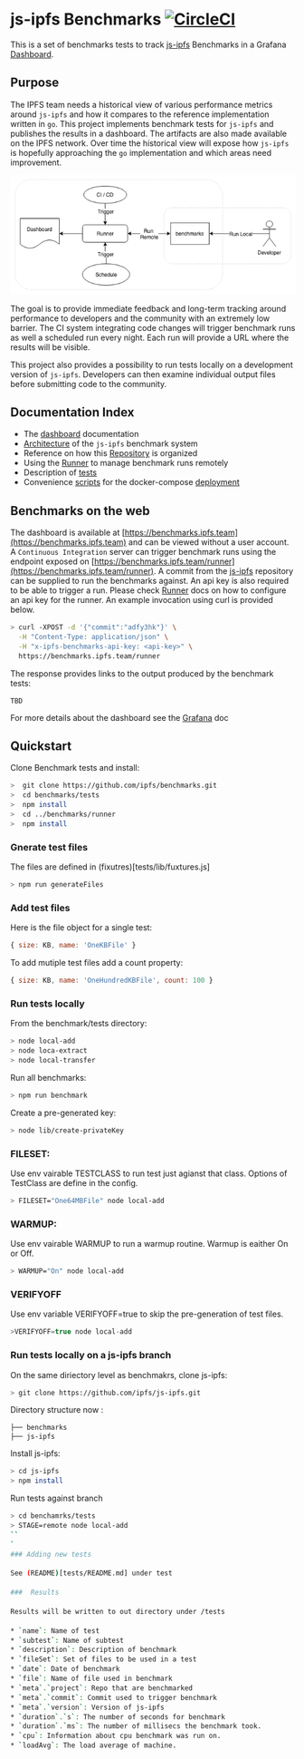  # js-ipfs Benchmarks [![CircleCI](https://circleci.com/gh/ipfs/benchmarks.svg?style=svg)](https://circleci.com/gh/ipfs/benchmarks)


This is a set of benchmarks tests to track [js-ipfs](https://github.com/ipfs/js-ipfs) Benchmarks in a Grafana [Dashboard](https://benchmarks.ipfs.team).

## Purpose
The IPFS team needs a historical view of various performance metrics around `js-ipfs`
and how it compares to the reference implementation written in `go`. This project
implements benchmark tests for `js-ipfs` and publishes the results in a dashboard.
The artifacts are also made available on the IPFS network. Over time the historical
view will expose how `js-ipfs` is hopefully approaching the `go` implementation
and which areas need improvement.

![Architecture](architecture.png)

The goal is to provide immediate feedback and long-term tracking around performance
to developers and the community with an extremely low barrier.
The CI system integrating code changes will trigger benchmark runs as well a scheduled
run every night. Each run will provide a URL where the results will be visible.

This project also provides a possibility to run tests locally on a development
version of `js-ipfs`. Developers can then examine individual output files before
submitting code to the community.

## Documentation Index
* The [dashboard](infrastructure/grafana/README.md) documentation
* [Architecture](infrastructure/README.md) of the `js-ipfs` benchmark system
* Reference on how this [Repository](REPOSITORY.md) is organized
* Using the [Runner](runner/README.md) to manage benchmark runs remotely
* Description of [tests](tests/README.md)
* Convenience [scripts](scripts/README.md) for the docker-compose [deployment](infrastructure/deploy/README.md)

## Benchmarks on the web
The dashboard is available at [https://benchmarks.ipfs.team](https://benchmarks.ipfs.team) and can be viewed without a user account.
A `Continuous Integration` server can trigger benchmark runs using the endpoint exposed on [https://benchmarks.ipfs.team/runner](https://benchmarks.ipfs.team/runner). A commit from the [js-ipfs](https://github.com/ipfs/js-ipfs) repository can be supplied to run the benchmarks against. An api key is also required to be able to trigger a run. Please check [Runner](runner/README.md) docs on how to configure an api key for the runner. An example invocation using curl is provided below.

```bash
> curl -XPOST -d '{"commit":"adfy3hk"}' \
  -H "Content-Type: application/json" \
  -H "x-ipfs-benchmarks-api-key: <api-key>" \
  https://benchmarks.ipfs.team/runner
```
The response provides links to the output produced by the benchmark tests:
```
TBD
```
For more details about the dashboard see the [Grafana](infrastructure/grafana/README.md) doc

## Quickstart

Clone Benchmark tests and install:

```bash
>  git clone https://github.com/ipfs/benchmarks.git
>  cd benchmarks/tests
>  npm install
>  cd ../benchmarks/runner
>  npm install
```
### Gnerate test files
The files are defined in (fixutres)[tests/lib/fuxtures.js]

```bash
> npm run generateFiles
```
### Add test files

Here is the file object for a single test:
```js
{ size: KB, name: 'OneKBFile' }
```
To add mutiple test files add a count property:

```js
{ size: KB, name: 'OneHundredKBFile', count: 100 }
```

### Run tests locally

From the benchmark/tests directory:
```bash
> node local-add
> node loca-extract
> node local-transfer
```

Run all benchmarks:
```bash
> npm run benchmark
```
Create a pre-generated key:
```bash
> node lib/create-privateKey
```

### FILESET:  
Use env vairable TESTCLASS to run test just agianst that class.  Options of TestClass are define in the config.
```bash
> FILESET="One64MBFile" node local-add
```

### WARMUP:  
Use env vairable WARMUP to run a warmup routine.  Warmup is eaither On or Off.
```bash
> WARMUP="On" node local-add
```

### VERIFYOFF
Use env variable VERIFYOFF=true to skip the pre-generation of test files.  
```js
>VERIFYOFF=true node local-add
```
### Run tests locally on a js-ipfs branch
On the same diriectory level as benchmakrs, clone js-ipfs:
```bash
> git clone https://github.com/ipfs/js-ipfs.git
```

Directory structure now :
```
├── benchmarks
├── js-ipfs
```

Install js-ipfs:
```bash
> cd js-ipfs
> npm install
```

Run tests against branch
```bash
> cd benchamrks/tests
> STAGE=remote node local-add
``
`
### Adding new tests

See (README)[tests/README.md] under test

###  Results

Results will be written to out directory under /tests

* `name`: Name of test
* `subtest`: Name of subtest
* `description`: Description of benchmark
* `fileSet`: Set of files to be used in a test
* `date`: Date of benchmark
* `file`: Name of file used in benchmark
* `meta`.`project`: Repo that are benchmarked
* `meta`.`commit`: Commit used to trigger benchmark
* `meta`.`version`: Version of js-ipfs
* `duration`.`s`: The number of seconds for benchmark
* `duration`.`ms`: The number of millisecs the benchmark took.
* `cpu`: Information about cpu benchmark was run on.
* `loadAvg`: The load average of machine.

